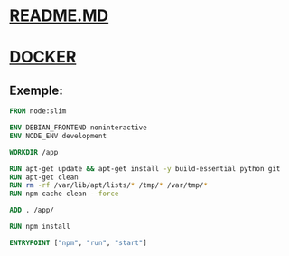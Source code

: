# [README.MD](../README.md)
# [DOCKER](DOCKER.md)

## Exemple:
```dockerfile
FROM node:slim 

ENV DEBIAN_FRONTEND noninteractive 
ENV NODE_ENV development 

WORKDIR /app

RUN apt-get update && apt-get install -y build-essential python git
RUN apt-get clean
RUN rm -rf /var/lib/apt/lists/* /tmp/* /var/tmp/*
RUN npm cache clean --force

ADD . /app/

RUN npm install

ENTRYPOINT ["npm", "run", "start"]
```